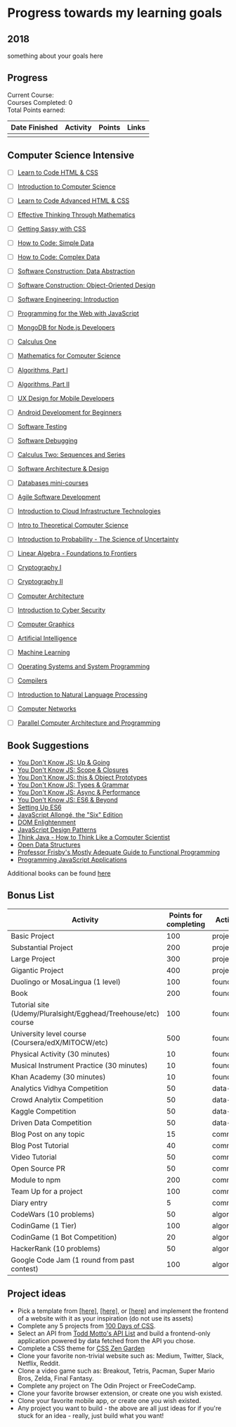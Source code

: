 # Progress towards my learning goals

## 2018

something about your goals here

## Progress

Current Course:     
Courses Completed: 0  
Total Points earned: 

| Date Finished | Activity                  | Points | Links  |           
| ------------- | ------------------------- | ------ | ------------------------------------------- |
|  |  |  |  |


## Computer Science Intensive

- [ ] [Learn to Code HTML & CSS](http://learn.shayhowe.com/html-css/)
- [ ] [Introduction to Computer Science](https://www.edx.org/course/introduction-computer-science-harvardx-cs50x#!)
- [ ] [Learn to Code Advanced HTML & CSS](http://learn.shayhowe.com/advanced-html-css/)
- [ ] [Effective Thinking Through Mathematics](https://www.edx.org/course/effective-thinking-through-mathematics-utaustinx-ut-9-01x)
- [ ] [Getting Sassy with CSS](http://www.sassshop.com/#/)
- [ ] [How to Code: Simple Data](https://www.edx.org/course/how-code-simple-data-ubcx-htc1x)
- [ ] [How to Code: Complex Data](https://www.edx.org/course/how-code-complex-data-ubcx-htc2x)
- [ ] [Software Construction: Data Abstraction](https://www.edx.org/course/software-construction-data-abstraction-ubcx-softconst1x)
- [ ] [Software Construction: Object-Oriented Design](https://www.edx.org/course/software-construction-object-oriented-ubcx-softconst2x)
- [ ] [Software Engineering: Introduction](https://www.edx.org/course/software-engineering-introduction-ubcx-softeng1x)
- [ ] [Programming for the Web with JavaScript](https://www.edx.org/course/programming-web-javascript-pennx-sd4x)
- [ ] [MongoDB for Node.js Developers](https://university.mongodb.com/courses/M101JS/about)
- [ ] [Calculus One](https://www.coursera.org/learn/calculus1)
- [ ] [Mathematics for Computer Science](https://ocw.mit.edu/courses/electrical-engineering-and-computer-science/6-042j-mathematics-for-computer-science-spring-2015/index.htm)
- [ ] [Algorithms, Part I](https://www.coursera.org/learn/algorithms-part1)
- [ ] [Algorithms, Part II](https://www.coursera.org/learn/algorithms-part2)
- [ ] [UX Design for Mobile Developers](https://www.udacity.com/course/ux-design-for-mobile-developers--ud849)
- [ ] [Android Development for Beginners](https://www.udacity.com/course/android-basics-user-interface--ud834)
- [ ] [Software Testing](https://www.udacity.com/course/software-testing--cs258)
- [ ] [Software Debugging](https://www.udacity.com/course/software-debugging--cs259)
- [ ] [Calculus Two: Sequences and Series](https://www.coursera.org/learn/advanced-calculus)
- [ ] [Software Architecture & Design](https://www.udacity.com/course/software-architecture-design--ud821)
- [ ] [Databases mini-courses](https://lagunita.stanford.edu/courses/DB/2014/SelfPaced/about)
- [ ] [Agile Software Development](https://www.edx.org/course/agile-software-development-ethx-asd-1x)
- [ ] [Introduction to Cloud Infrastructure Technologies](https://www.edx.org/course/introduction-cloud-infrastructure-linuxfoundationx-lfs151-x)
- [ ] [Intro to Theoretical Computer Science](https://www.udacity.com/course/intro-to-theoretical-computer-science--cs313)
- [ ] [Introduction to Probability - The Science of Uncertainty](https://www.edx.org/course/introduction-probability-science-mitx-6-041x-2)
- [ ] [Linear Algebra - Foundations to Frontiers](https://www.edx.org/course/linear-algebra-foundations-frontiers-utaustinx-ut-5-04x#!)
- [ ] [Cryptography I](https://www.coursera.org/learn/crypto)
- [ ] [Cryptography II](https://www.coursera.org/learn/crypto2)
- [ ] [Computer Architecture](https://www.coursera.org/learn/comparch)
- [ ] [Introduction to Cyber Security](https://www.futurelearn.com/courses/introduction-to-cyber-security)
- [ ] [Computer Graphics](https://www.edx.org/course/computer-graphics-uc-san-diegox-cse167x)
- [ ] [Artificial Intelligence](https://www.edx.org/course/artificial-intelligence-uc-berkeleyx-cs188-1x#!)
- [ ] [Machine Learning](https://www.coursera.org/learn/machine-learning)
- [ ] [Operating Systems and System Programming](https://theopenacademy.com/content/operating-systems-and-system-programming)
- [ ] [Compilers](https://lagunita.stanford.edu/courses/Engineering/Compilers/Fall2014/about)
- [ ] [Introduction to Natural Language Processing](https://www.coursera.org/learn/natural-language-processing)
- [ ] [Computer Networks](https://lagunita.stanford.edu/courses/Engineering/Networking-SP/SelfPaced/about)
- [ ] [Parallel Computer Architecture and Programming](http://15418.courses.cs.cmu.edu/spring2016/home)


## Book Suggestions

* [You Don't Know JS: Up & Going](https://github.com/getify/You-Dont-Know-JS/blob/master/up%20&%20going/README.md#you-dont-know-js-up--going)
* [You Don't Know JS: Scope & Closures](https://github.com/getify/You-Dont-Know-JS/blob/master/scope%20&%20closures/README.md#you-dont-know-js-scope--closures)
* [You Don't Know JS: this & Object Prototypes](https://github.com/getify/You-Dont-Know-JS/blob/master/this%20&%20object%20prototypes/README.md#you-dont-know-js-this--object-prototypes)
* [You Don't Know JS: Types & Grammar](https://github.com/getify/You-Dont-Know-JS/blob/master/types%20&%20grammar/README.md#you-dont-know-js-types--grammar)
* [You Don't Know JS: Async & Performance](https://github.com/getify/You-Dont-Know-JS/blob/master/async%20&%20performance/README.md#you-dont-know-js-async--performance)
* [You Don't Know JS: ES6 & Beyond](https://github.com/getify/You-Dont-Know-JS/blob/master/es6%20&%20beyond/README.md#you-dont-know-js-es6--beyond)
* [Setting Up ES6](https://leanpub.com/setting-up-es6/read)
* [JavaScript Allongé, the "Six" Edition](https://leanpub.com/javascriptallongesix)
* [DOM Enlightenment](http://domenlightenment.com/)
* [JavaScript Design Patterns](https://addyosmani.com/resources/essentialjsdesignpatterns/book/)
* [Think Java - How to Think Like a Computer Scientist](http://greenteapress.com/wp/think-java/)
* [Open Data Structures](http://www.aupress.ca/books/120226/ebook/99Z_Morin_2013-Open_Data_Structures.pdf)
* [Professor Frisby's Mostly Adequate Guide to Functional Programming](https://www.gitbook.com/book/drboolean/mostly-adequate-guide/details)
* [Programming JavaScript Applications](http://chimera.labs.oreilly.com/books/1234000000262/index.html)

Additional books can be found [here](https://github.com/P1xt/speedstudy/blob/master/book-lists.md)


## Bonus List

| Activity                                    | Points for completing | Activity type |
| ------------------------------------------- | --------------------- | ------------- |
| Basic Project                               | 100                   | project       |
| Substantial Project                         | 200                   | project       |
| Large Project                               | 300                   | project       |
| Gigantic Project                            | 400                   | project       |
| Duolingo or MosaLingua (1 level)            | 100                   | foundation    |
| Book                                        | 200                   | foundation    |
| Tutorial site (Udemy/Pluralsight/Egghead/Treehouse/etc) course                            | 100                   | foundation    |
| University level course (Coursera/edX/MITOCW/etc)                    | 500                   | foundation    |
| Physical Activity (30 minutes)                          | 10                    | foundation    |
| Musical Instrument Practice (30 minutes)                          | 10                    | foundation    |
| Khan Academy (30 minutes)                          | 10                    | foundation    |
| Analytics Vidhya Competition                | 50                    | data-science  |
| Crowd Analytix Competition                  | 50                    | data-science  |
| Kaggle Competition                          | 50                    | data-science  |
| Driven Data Competition                     | 50                    | data-science  |
| Blog Post on any topic                      | 15                    | communication |
| Blog Post Tutorial                          | 40                    | communication |
| Video Tutorial                              | 50                    | communication |
| Open Source PR                              | 50                    | communication |
| Module to npm                               | 200                   | communication |
| Team Up for a project                       | 100                   | communication |
| Diary entry                                 | 5                     | communication |
| CodeWars (10 problems)                      | 50                    | algorithms    |
| CodinGame (1 Tier)                          | 100                   | algorithms    |
| CodinGame (1 Bot Competition)               | 20                    | algorithms    |
| HackerRank (10 problems)                    | 50                    | algorithms    |
| Google Code Jam (1 round from past contest) | 100                   | algorithms    |

## Project ideas

*   Pick a template from [\[here\]](https://freebiesbug.com/psd-freebies/website-template/), [\[here\]](http://www.os-templates.com/free-website-templates), or [\[here\]](http://www.os-templates.com/free-website-templates) and implement the frontend of a website with it as your inspiration (do not use its assets)
*   Complete any 5 projects from [100 Days of CSS](https://100dayscss.com/).
*   Select an API from [Todd Motto's API List](https://github.com/toddmotto/public-apis) and build a frontend-only application powered by data fetched from the API you chose.
*   Complete a CSS theme for [CSS Zen Garden](http://www.csszengarden.com/)
*   Clone your favorite non-trivial website such as: Medium, Twitter, Slack, Netflix, Reddit.
*   Clone a video game such as: Breakout, Tetris, Pacman, Super Mario Bros, Zelda, Final Fantasy.
*   Complete any project on The Odin Project or FreeCodeCamp.
*   Clone your favorite browser extension, or create one you wish existed.
*   Clone your favorite mobile app, or create one you wish existed.
*   Any project you want to build - the above are all just ideas for if you're stuck for an idea - really, just build what you want!